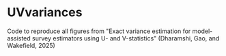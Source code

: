 # UVvariances
Code to reproduce all figures from "Exact variance estimation for model-assisted survey estimators using U- and V-statistics" (Dharamshi, Gao, and Wakefield, 2025)
